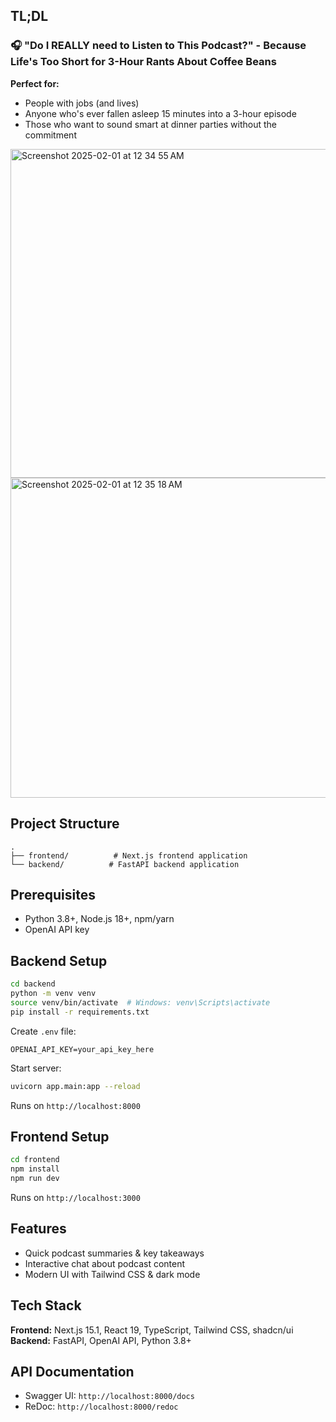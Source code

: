 ## TL;DL
### 🎧 "Do I REALLY need to Listen to This Podcast?" - Because Life's Too Short for 3-Hour Rants About Coffee Beans

**Perfect for:**
- People with jobs (and lives)
- Anyone who's ever fallen asleep 15 minutes into a 3-hour episode
- Those who want to sound smart at dinner parties without the commitment

<img width="526" alt="Screenshot 2025-02-01 at 12 34 55 AM" src="https://github.com/user-attachments/assets/20f932de-c1bc-4cd1-8cdc-4b958fc91834" />

<img width="512" alt="Screenshot 2025-02-01 at 12 35 18 AM" src="https://github.com/user-attachments/assets/7eaad87e-d5ba-42a1-8632-873a1eae8e24" />

## Project Structure

```
.
├── frontend/          # Next.js frontend application
└── backend/          # FastAPI backend application
```

## Prerequisites

- Python 3.8+, Node.js 18+, npm/yarn
- OpenAI API key

## Backend Setup

```bash
cd backend
python -m venv venv
source venv/bin/activate  # Windows: venv\Scripts\activate
pip install -r requirements.txt
```

Create `.env` file:
```
OPENAI_API_KEY=your_api_key_here
```

Start server:
```bash
uvicorn app.main:app --reload
```

Runs on `http://localhost:8000`

## Frontend Setup

```bash
cd frontend
npm install
npm run dev
```

Runs on `http://localhost:3000`

## Features

- Quick podcast summaries & key takeaways
- Interactive chat about podcast content
- Modern UI with Tailwind CSS & dark mode

## Tech Stack

**Frontend:** Next.js 15.1, React 19, TypeScript, Tailwind CSS, shadcn/ui  
**Backend:** FastAPI, OpenAI API, Python 3.8+

## API Documentation

- Swagger UI: `http://localhost:8000/docs`
- ReDoc: `http://localhost:8000/redoc`